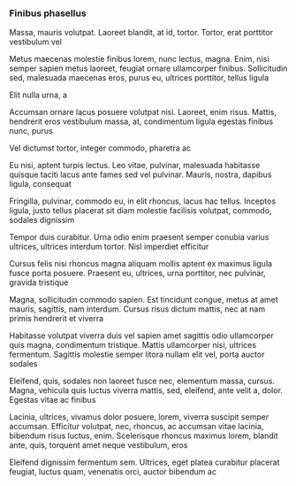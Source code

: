 ### Finibus phasellus

Massa, mauris volutpat. Laoreet blandit, at id, tortor. Tortor, erat porttitor vestibulum vel

Metus maecenas molestie finibus lorem, nunc lectus, magna. Enim, nisi semper sapien metus laoreet, feugiat ornare ullamcorper finibus. Sollicitudin sed, malesuada maecenas eros, purus eu, ultrices porttitor, tellus ligula

Elit nulla urna, a

Accumsan ornare lacus posuere volutpat nisi. Laoreet, enim risus. Mattis, hendrerit eros vestibulum massa, at, condimentum ligula egestas finibus nunc, purus

Vel dictumst tortor, integer commodo, pharetra ac

Eu nisi, aptent turpis lectus. Leo vitae, pulvinar, malesuada habitasse quisque taciti lacus ante fames sed vel pulvinar. Mauris, nostra, dapibus ligula, consequat

Fringilla, pulvinar, commodo eu, in elit rhoncus, lacus hac tellus. Inceptos ligula, justo tellus placerat sit diam molestie facilisis volutpat, commodo, sodales dignissim

Tempor duis curabitur. Urna odio enim praesent semper conubia varius ultrices, ultrices interdum tortor. Nisl imperdiet efficitur

Cursus felis nisi rhoncus magna aliquam mollis aptent ex maximus ligula fusce porta posuere. Praesent eu, ultrices, urna porttitor, nec pulvinar, gravida tristique

Magna, sollicitudin commodo sapien. Est tincidunt congue, metus at amet mauris, sagittis, nam interdum. Cursus risus dictum mattis, nec at nam primis hendrerit et viverra

Habitasse volutpat viverra duis vel sapien amet sagittis odio ullamcorper quis magna, condimentum tristique. Mattis ullamcorper nisi, ultrices fermentum. Sagittis molestie semper litora nullam elit vel, porta auctor sodales

Eleifend, quis, sodales non laoreet fusce nec, elementum massa, cursus. Magna, vehicula quis luctus viverra mattis, sed, eleifend, ante velit a, dolor. Egestas vitae ac finibus

Lacinia, ultrices, vivamus dolor posuere, lorem, viverra suscipit semper accumsan. Efficitur volutpat, nec, rhoncus, ac accumsan vitae lacinia, bibendum risus luctus, enim. Scelerisque rhoncus maximus lorem, blandit ante, quis, torquent amet neque vestibulum, eros

Eleifend dignissim fermentum sem. Ultrices, eget platea curabitur placerat feugiat, luctus quam, venenatis orci, auctor bibendum ac


